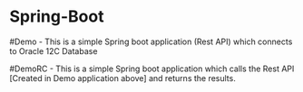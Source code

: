 # Spring-Boot

#Demo - This is a simple Spring boot application (Rest API) which connects to Oracle 12C Database

#DemoRC - This is a simple Spring boot application which calls the Rest API [Created in Demo application above] and returns the results.
